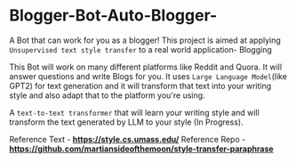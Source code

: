 # Blogger-Bot-Auto-Blogger-
A Bot that can work for you as a blogger! This project is aimed at applying `Unsupervised text style transfer` to a real world application- Blogging

This Bot will work on many different platforms like Reddit and Quora. It will answer questions and write Blogs for you. It uses `Large Language Model`(like GPT2) for text generation and it will transform that text into your writing style and also adapt that to the platform you're using.

A `text-to-text transformer` that will learn your writing style and will transform the text generated by LLM to your style (In Progress).

Reference Text - **https://style.cs.umass.edu/**
Reference Repo - **https://github.com/martiansideofthemoon/style-transfer-paraphrase**
